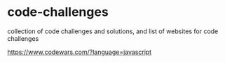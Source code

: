 # code-challenges
collection of code challenges and solutions, and list of websites for code challenges

https://www.codewars.com/?language=javascript

